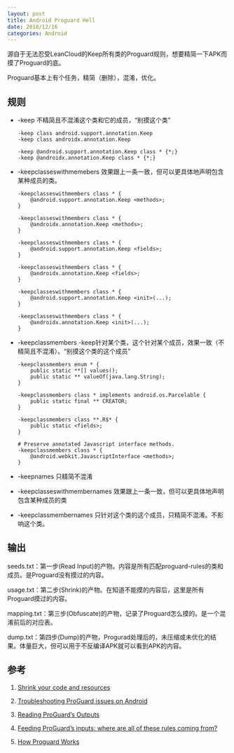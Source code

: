 ```yaml
---
layout: post
title: Android Proguard Hell
date: 2018/12/16
categories: Android
---
```


源自于无法忍受LeanCloud的Keep所有类的Proguard规则，想要精简一下APK而摸了Proguard的底。

<!--more-->

Proguard基本上有个任务，精简（删除），混淆，优化。

## 规则

- -keep 不精简且不混淆这个类和它的成员，“别摸这个类”

    ```Proguard
    -keep class android.support.annotation.Keep
    -keep class androidx.annotation.Keep

    -keep @android.support.annotation.Keep class * {*;}
    -keep @androidx.annotation.Keep class * {*;}
    ```

- -keepclasseswithmemebers 效果跟上一条一致，但可以更具体地声明包含某种成员的类。

    ```Proguard
    -keepclasseswithmembers class * {
        @android.support.annotation.Keep <methods>;
    }

    -keepclasseswithmembers class * {
        @androidx.annotation.Keep <methods>;
    }

    -keepclasseswithmembers class * {
        @android.support.annotation.Keep <fields>;
    }

    -keepclasseswithmembers class * {
        @androidx.annotation.Keep <fields>;
    }

    -keepclasseswithmembers class * {
        @android.support.annotation.Keep <init>(...);
    }

    -keepclasseswithmembers class * {
        @androidx.annotation.Keep <init>(...);
    }
    ```

- -keepclassmembers -keep针对某个类，这个针对某个成员，效果一致（不精简且不混淆）。“别摸这个类的这个成员”

    ```Proguard
    -keepclassmembers enum * {
        public static **[] values();
        public static ** valueOf(java.lang.String);
    }

    -keepclassmembers class * implements android.os.Parcelable {
        public static final ** CREATOR;
    }

    -keepclassmembers class **.R$* {
        public static <fields>;
    }

    # Preserve annotated Javascript interface methods.
    -keepclassmembers class * {
        @android.webkit.JavascriptInterface <methods>;
    }
    ```

- -keepnames 只精简不混淆

- -keepclasseswithmembernames 效果跟上一条一致，但可以更具体地声明包含某种成员的类

- -keepclassmembernames 只针对这个类的这个成员，只精简不混淆。不影响这个类。

## 输出

seeds.txt：第一步(Read Input)的产物。内容是所有匹配proguard-rules的类和成员。是Proguard没有摸过的内容。

usage.txt：第二步(Shrink)的产物。在知道不能摸的内容后，这里是所有Proguard摸过的内容。

mapping.txt：第三步(Obfuscate)的产物，记录了Proguard怎么摸的。是一个混淆前后的对应表。

dump.txt：第四步(Dump)的产物，Progurad处理后的，未压缩或未优化的结果。体量巨大，但可以用于不反编译APK就可以看到APK的内容。

## 参考

1. [Shrink your code and resources](https://developer.android.com/studio/build/shrink-code)

1. [Troubleshooting ProGuard issues on Android](https://medium.com/google-developers/troubleshooting-proguard-issues-on-android-bce9de4f8a74)

1. [Reading ProGuard’s Outputs](https://jebware.com/blog/?p=484)

1. [Feeding ProGuard’s inputs: where are all of these rules coming from?](https://jebware.com/blog/?p=498)

1. [How Proguard Works](https://www.youtube.com/watch?v=F9ymcWoDEtc)